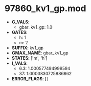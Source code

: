 # 97860_kv1_gp.mod

- **G_VALS**:
  - gbar_kv1_gp: 1.0
- **GATES**:
  - h: 1
  - m: 2
- **SUFFIX**: kv1_gp
- **GMAX_NAME**: gbar_kv1_gp
- **STATES**: ['m', 'h']
- **I_VALS**:
  - 6.3: 1.000577494999594
  - 37: 1.0003830725886862
- **ERROR_FLAGS**: []
